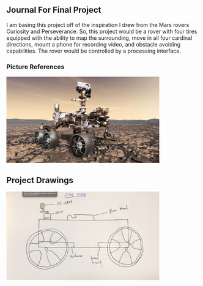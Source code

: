 ## Journal For Final Project
I am basing this project off of the inspiration I drew from the Mars rovers Curiosity and Perseverance. So, this project would be a rover with four tires equipped with the ability to map the surrounding, move in all four cardinal directions, mount a phone for recording video, and obstacle avoiding capabilities. The rover would be controlled by a processing interface.

### Picture References
<img src="rover.jpeg" width="400">


## Project Drawings 
<img src="roverSideView.png" width="400">
